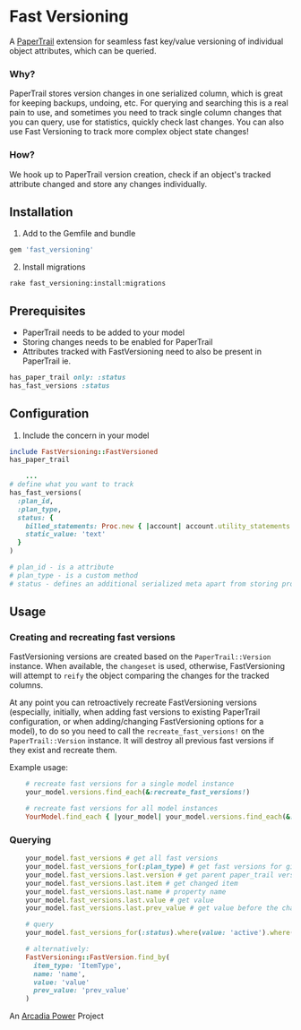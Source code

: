 Fast Versioning
===========
A [PaperTrail](https://github.com/airblade/paper_trail) extension for seamless fast key/value versioning of individual object attributes, which can be queried.

### Why?

PaperTrail stores version changes in one serialized column, which is great for keeping backups, undoing, etc. For querying and searching this is a real pain to use, and sometimes you need to track single column changes that you can query, use for statistics, quickly check last changes. You can also use Fast Versioning to track more complex object state changes!

### How?
We hook up to PaperTrail version creation, check if an object's tracked attribute changed and store any changes individually.

Installation
------------
1. Add to the Gemfile and bundle
```ruby
gem 'fast_versioning'
```
2. Install migrations
```shell
rake fast_versioning:install:migrations
```

Prerequisites
-------------
- PaperTrail needs to be added to your model
- Storing changes needs to be enabled for PaperTrail
- Attributes tracked with FastVersioning need to also be present in PaperTrail
ie.
```ruby
has_paper_trail only: :status
has_fast_versions :status
```

Configuration
-------------
1. Include the concern in your model

```ruby
include FastVersioning::FastVersioned
has_paper_trail

    ...
# define what you want to track
has_fast_versions(
  :plan_id,
  :plan_type,
  status: {
    billed_statements: Proc.new { |account| account.utility_statements.count },
    static_value: 'text'
  }
)

# plan_id - is a attribute
# plan_type - is a custom method
# status - defines an additional serialized meta apart from storing property change
```

Usage
-----
### Creating and recreating fast versions
FastVersioning versions are created based on the `PaperTrail::Version` instance. When available, the `changeset` is used, otherwise, FastVersioning will attempt to `reify` the object comparing the changes for the tracked columns.

At any point you can retroactively recreate FastVersioning versions (especially, initially, when adding fast versions to existing PaperTrail configuration, or when adding/changing FastVersioning options for a model), to do so you need to call the `recreate_fast_versions!` on the `PaperTrail::Version` instance. It will destroy all previous fast versions if they exist and recreate them.

Example usage:
```ruby
    # recreate fast versions for a single model instance
    your_model.versions.find_each(&:recreate_fast_versions!)

    # recreate fast versions for all model instances
    YourModel.find_each { |your_model| your_model.versions.find_each(&:recreate_fast_versions!) }
```

### Querying
```ruby
    your_model.fast_versions # get all fast versions
    your_model.fast_versions_for(:plan_type) # get fast versions for given property - chain
    your_model.fast_versions.last.version # get parent paper_trail version object
    your_model.fast_versions.last.item # get changed item
    your_model.fast_versions.last.name # property name
    your_model.fast_versions.last.value # get value
    your_model.fast_versions.last.prev_value # get value before the change

    # query
    your_model.fast_versions_for(:status).where(value: 'active').where(prev_value: 'incomplete')

    # alternatively:
    FastVersioning::FastVersion.find_by(
      item_type: 'ItemType',
      name: 'name',
      value: 'value'
      prev_value: 'prev_value'
    )
```

An [Arcadia Power](http://www.arcadiapower.com) Project
